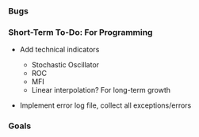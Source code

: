 ﻿### Bugs


### Short-Term To-Do: For Programming
- Add technical indicators
  - Stochastic Oscillator
  - ROC
  - MFI
  - Linear interpolation? For long-term growth

- Implement error log file, collect all exceptions/errors



### Goals